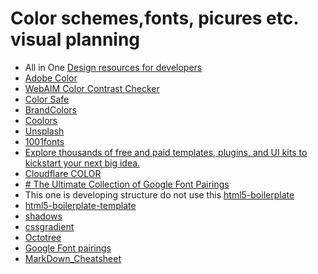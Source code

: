 


# Color schemes,fonts, picures etc. visual planning 


-  All in One [Design resources for developers](https://github.com/bradtraversy/design-resources-for-developers)
- [Adobe Color](https://color.adobe.com/)
- [WebAIM Color Contrast Checker](https://webaim.org/resources/contrastchecker/)
 - [Color Safe](http://colorsafe.co/)
 - [BrandColors](https://brandcolors.net/)
 - [Coolors](https://coolors.co/)
 - [Unsplash](https://unsplash.com/)
 - [1001fonts](https://www.1001fonts.com/)
 - [Explore thousands of free and paid templates, plugins, and UI kits to kickstart your next big idea.](https://www.figma.com/community/category/)
 - [Cloudflare COLOR](https://color.cloudflare.design/)
 - [# The Ultimate Collection of Google Font Pairings](https://heyreliable.com/ultimate-google-font-pairings/)
 -  This one is developing structure do not use this [html5-boilerplate](https://github.com/h5bp/html5-boilerplate#quick-start)
 - [html5-boilerplate-template](https://github.com/h5bp/html5-boilerplate-template)
-  [shadows](https://shadows.brumm.af/)
- [cssgradient](https://cssgradient.io/)
- [Octotree](https://www.octotree.io/)
- [Google Font pairings](https://heyreliable.com/ultimate-google-font-pairings/)
- [MarkDown_Cheatsheet](https://github.com/adam-p/markdown-here/wiki/Markdown-Cheatsheet)